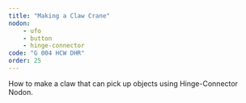 ```yaml
---
title: "Making a Claw Crane"
nodon: 
    - ufo
    - button
    - hinge-connector
code: "G 004 HCW DHR"
order: 25
---
```

How to make a claw that can pick up objects using Hinge-Connector Nodon.